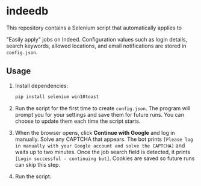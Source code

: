 # indeedb

This repository contains a Selenium script that automatically applies to

"Easily apply" jobs on Indeed. Configuration values such as login details,
search keywords, allowed locations, and email notifications are stored in
`config.json`.

## Usage
1. Install dependencies:
   ```bash
   pip install selenium win10toast
   ```
2. Run the script for the first time to create `config.json`. The program will
   prompt you for your settings and save them for future runs. You can choose to
   update them each time the script starts.
   
3. When the browser opens, click **Continue with Google** and log in manually.
   Solve any CAPTCHA that appears. The bot prints
   `[Please log in manually with your Google account and solve the CAPTCHA]` and
   waits up to two minutes. Once the job search field is detected, it prints
   `[Login successful - continuing bot]`. Cookies are saved so future runs can
   skip this step.
4. Run the script:


